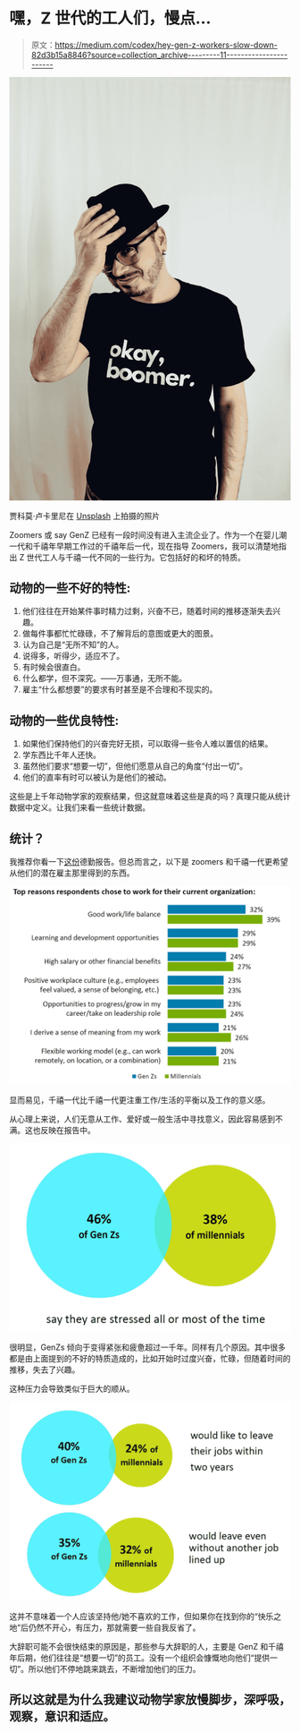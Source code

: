 # 嘿，Z 世代的工人们，慢点…

> 原文：<https://medium.com/codex/hey-gen-z-workers-slow-down-82d3b15a8846?source=collection_archive---------11----------------------->

![](img/35670dafdd808a75b1a849a87544bfa3.png)

贾科莫·卢卡里尼在 [Unsplash](https://unsplash.com?utm_source=medium&utm_medium=referral) 上拍摄的照片

Zoomers 或 say GenZ 已经有一段时间没有进入主流企业了。作为一个在婴儿潮一代和千禧年早期工作过的千禧年后一代，现在指导 Zoomers，我可以清楚地指出 Z 世代工人与千禧一代不同的一些行为。它包括好的和坏的特质。

## 动物的一些不好的特性:

1.  他们往往在开始某件事时精力过剩，兴奋不已，随着时间的推移逐渐失去兴趣。
2.  做每件事都忙忙碌碌，不了解背后的意图或更大的图景。
3.  认为自己是“无所不知”的人。
4.  说得多，听得少，适应不了。
5.  有时候会很直白。
6.  什么都学，但不深究。——万事通，无所不能。
7.  雇主“什么都想要”的要求有时甚至是不合理和不现实的。

## 动物的一些优良特性:

1.  如果他们保持他们的兴奋完好无损，可以取得一些令人难以置信的结果。
2.  学东西比千年人还快。
3.  虽然他们要求“想要一切”，但他们愿意从自己的角度“付出一切”。
4.  他们的直率有时可以被认为是他们的被动。

这些是上千年动物学家的观察结果，但这就意味着这些是真的吗？真理只能从统计数据中定义。让我们来看一些统计数据。

## 统计？

我推荐你看一下[这份](https://www2.deloitte.com/global/en/pages/about-deloitte/articles/genzmillennialsurvey.html)德勤报告。但总而言之，以下是 zoomers 和千禧一代更希望从他们的潜在雇主那里得到的东西。

![](img/15a928ab0511b3094e81754906291be3.png)

显而易见，千禧一代比千禧一代更注重工作/生活的平衡以及工作的意义感。

从心理上来说，人们无意从工作、爱好或一般生活中寻找意义，因此容易感到不满。这也反映在报告中。

![](img/f4d366ff9f92261b0b8e16c64f0ef0c1.png)

很明显，GenZs 倾向于变得紧张和疲惫超过一千年。同样有几个原因。其中很多都是由上面提到的不好的特质造成的，比如开始时过度兴奋，忙碌，但随着时间的推移，失去了兴趣。

这种压力会导致类似于巨大的顺从。

![](img/e1952c484b84622484e4519ab2c8252e.png)

这并不意味着一个人应该坚持他/她不喜欢的工作，但如果你在找到你的“快乐之地”后仍然不开心，有压力，那就需要一些自我反省了。

大辞职可能不会很快结束的原因是，那些参与大辞职的人，主要是 GenZ 和千禧年后期，他们往往是“想要一切”的员工。没有一个组织会慷慨地向他们“提供一切”。所以他们不停地跳来跳去，不断增加他们的压力。

## 所以这就是为什么我建议动物学家放慢脚步，深呼吸，观察，意识和适应。